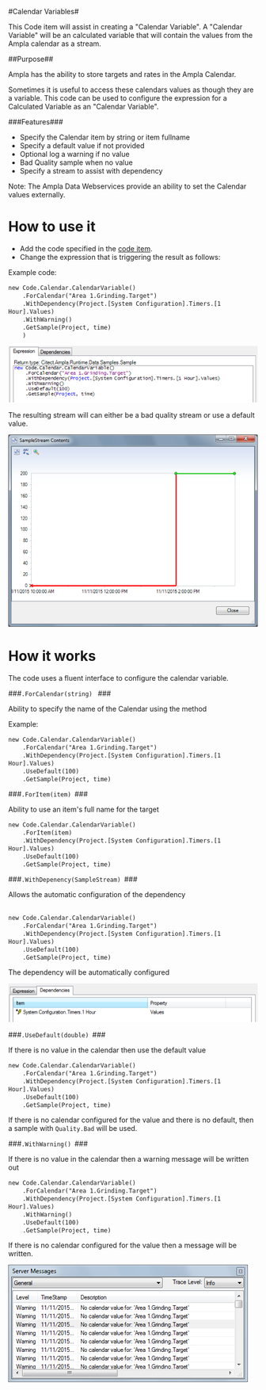#Calendar Variables#


This Code item will assist in creating a "Calendar Variable".
A "Calendar Variable" will be an calculated variable that will contain the values from the Ampla calendar as a stream. 

##Purpose##

Ampla has the ability to store targets and rates in the Ampla Calendar.

Sometimes it is useful to access these calendars values as though they are a variable.
This code can be used to configure the expression for a Calculated Variable as an "Calendar Variable".

###Features###

* Specify the Calendar item by string or item fullname
* Specify a default value if not provided
* Optional log a warning if no value
* Bad Quality sample when no value
* Specify a stream to assist with dependency

Note:
The Ampla Data Webservices provide an ability to set the Calendar values externally. 

How to use it
===

* Add the code specified in the [code item](CalendarVariable.cs).
* Change the expression that is triggering the result as follows:

Example code: 

``` CSharp
new Code.Calendar.CalendarVariable()
	.ForCalendar("Area 1.Grinding.Target")
	.WithDependency(Project.[System Configuration].Timers.[1 Hour].Values)
	.WithWarning()
	.GetSample(Project, time)
	)
```

![Expression](images/Expression.png)

The resulting stream will can either be a bad quality stream or use a default value.


![SampleStream](images/SampleStream.png)


How it works
===

The code uses a fluent interface to configure the calendar variable.


###```.ForCalendar(string) ``` ###

Ability to specify the name of the Calendar using the method 

Example:
``` CSharp
new Code.Calendar.CalendarVariable()
	.ForCalendar("Area 1.Grinding.Target")
	.WithDependency(Project.[System Configuration].Timers.[1 Hour].Values)
	.UseDefault(100)
	.GetSample(Project, time)
```

###```.ForItem(item) ```###

Ability to use an item's full name for the target 
``` CSharp
new Code.Calendar.CalendarVariable()
	.ForItem(item)
	.WithDependency(Project.[System Configuration].Timers.[1 Hour].Values)
	.UseDefault(100)
	.GetSample(Project, time)
```

###```.WithDepenency(SampleStream) ```###

Allows the automatic configuration of the dependency

```CSharp

new Code.Calendar.CalendarVariable()
	.ForCalendar("Area 1.Grinding.Target")
	.WithDependency(Project.[System Configuration].Timers.[1 Hour].Values)
	.UseDefault(100)
	.GetSample(Project, time)
```

The dependency will be automatically configured 

![Dependency](images/Expression.Dependency.png)

###```.UseDefault(double) ```###

If there is no value in the calendar then use the default value 

```CSharp
new Code.Calendar.CalendarVariable()
	.ForCalendar("Area 1.Grinding.Target")
	.WithDependency(Project.[System Configuration].Timers.[1 Hour].Values)
	.UseDefault(100)
	.GetSample(Project, time)
```

If there is no calendar configured for the value and there is no default, then a sample with ```Quality.Bad``` will be used.

###```.WithWarning() ```###

If there is no value in the calendar then a warning message will be written out 

```
new Code.Calendar.CalendarVariable()
	.ForCalendar("Area 1.Grinding.Target")
	.WithDependency(Project.[System Configuration].Timers.[1 Hour].Values)
	.WithWarning()
	.UseDefault(100)
	.GetSample(Project, time)
```

If there is no calendar configured for the value then a message will be written.

![WarningMessages](images/ServerMessages.png)


